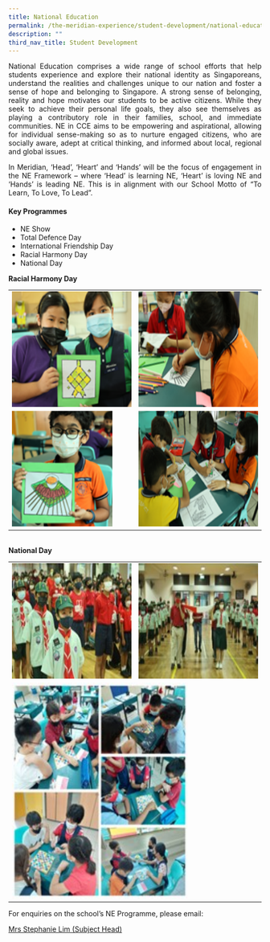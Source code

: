 ```yaml
---
title: National Education
permalink: /the-meridian-experience/student-development/national-education/
description: ""
third_nav_title: Student Development
---
```

<p align = "justify">
National Education comprises a wide range of school efforts that help students experience and explore their national identity as Singaporeans, understand the realities and challenges unique to our nation and foster a sense of hope and belonging to Singapore. A strong sense of belonging, reality and hope motivates our students to be active citizens. While they seek to achieve their personal life goals, they also see themselves as playing a contributory role in their families, school, and immediate communities. NE in CCE aims to be empowering and aspirational, allowing for individual sense-making so as to nurture engaged citizens, who are socially aware, adept at critical thinking, and informed about local, regional and global issues.</p>

<p align = "justify">In Meridian, ‘Head’, ‘Heart’ and ‘Hands’ will be the focus of engagement in the NE Framework – where ‘Head’ is learning NE, ‘Heart’ is loving NE and ‘Hands’ is leading NE. This is in alignment with our School Motto of “To Learn, To Love, To Lead”.</p>

#### Key Programmes
<ul>
  <li>NE Show  </li>
  <li>Total Defence Day </li>
	<li>International Friendship Day</li>
	<li>Racial Harmony Day  </li>
	<li>National Day</li>
</ul>

<table style="width:100%">

  <tr>
		<b>Racial Harmony Day</b>
		<br>
    <td><img src="/images/CCE/2023/NE36.png" style="width:380px;height:230px;float:center"></td>
    <td><img src="/images/CCE/2023/NE37.png"  style="width:380px;height:230px;float:center"></td>
  </tr>
	<tr>
    <td><img src="/images/CCE/2023/NE38.png" style="width:200px;height:230px;float:center"></td>
    <td><img src="/images/CCE/2023/NE39.png"  style="width:380px;height:230px;float:center"></td>
  </tr>
</table>
<br>
<table style="width:100%">

  <tr>
		<b>National Day</b>
		<br>
    <td><img src="/images/CCE/2023/NE41.jpg" style="width:380px;height:230px;float:center"></td>
    <td><img src="/images/CCE/2023/NE42.jpg"  style="width:380px;height:230px;float:center"></td>
  </tr>
	<tr>
    <td colspan="2"><img src="/images/CCE/2023/NE40.jpg"  style="width:350px;height:430px;float:center"></td>
  </tr>
</table>

<p>For enquiries on the school’s NE Programme, please email:</p>
<a href="mailto:Wan_Boon_Tay@moe.edu.sg">Mrs Stephanie Lim (Subject Head)</a>
